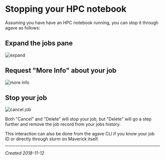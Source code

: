 # Stopping your HPC notebook

Assuming you have have an HPC notebook running, you can stop it through agave as follows:

## Expand the jobs pane

![expand](https://user-images.githubusercontent.com/6790115/48360646-4fd14400-e665-11e8-96a3-f3f4ea2554a1.png)

## Request "More Info" about your job

![more info](https://user-images.githubusercontent.com/6790115/48362075-747aeb00-e668-11e8-84c0-b4fa2b07c637.png)

## Stop your job

![cancel job](https://user-images.githubusercontent.com/6790115/48360748-83ac6980-e665-11e8-9dd2-b0567276608a.png)

Both "Cancel" and "Delete" will stop your job, but "Delete" will go a step further and remove the job record from your jobs history.

This interaction can also be done from the agave CLI if you know your job ID or directly through slurm on Maverick itself.

---

*Created 2018-11-12*
